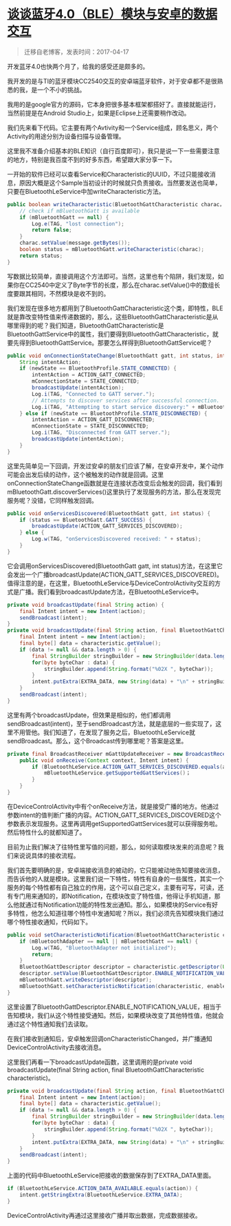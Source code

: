 # [谈谈蓝牙4.0（BLE）模块与安卓的数据交互](https://github.com/zzy131250/gitblog/issues/2)

> 迁移自老博客，发表时间：2017-04-17

开发蓝牙4.0也快两个月了，给我的感受还是颇多的。

我开发的是与TI的蓝牙模块CC2540交互的安卓端蓝牙软件，对于安卓都不是很熟悉的我，是一个不小的挑战。

我用的是google官方的源码，它本身把很多基本框架都搭好了。直接就能运行，当然前提是在Android Studio上，如果是Eclipse上还需要稍作改动。

我们先来看下代码。它主要有两个Avtivity和一个Service组成，顾名思义，两个Activity的用途分别为设备扫描与设备管理。

这里我不准备介绍基本的BLE知识（自行百度即可），我只是说一下一些需要注意的地方，特别是我百度不到的好多东西，希望跟大家分享一下。

一开始的软件已经可以查看Service和Characteristic的UUID，不过只能接收消息，原因大概是这个Sample当初设计的时候就只负责接收。当然要发送也简单，只要在BluetoothLeService中加writeCharacteristic方法。

```Java
public boolean writeCharacteristic(BluetoothGattCharacteristic charac，String message){
    // check if mBluetoothGatt is available
    if (mBluetoothGatt == null) {
        Log.e(TAG, "lost connection");
        return false;
    }
    charac.setValue(message.getBytes());
    boolean status = mBluetoothGatt.writeCharacteristic(charac);
    return status;
}
```

写数据比较简单，直接调用这个方法即可。当然，这里也有个陷阱，我们发现，如果你在CC2540中定义了Byte字节的长度，那么在charac.setValue()中的数组长度要跟其相同，不然模块是收不到的。

我们发现在很多地方都用到了BluetoothGattCharacteristic这个类，即特性，BLE就是靠改变特性值来传递数据的，那么，这些BluetoothGattCharacteristic是从哪里得到的呢？我们知道，BluetoothGattCharacteristic是BluetoothGattService中的属性，我们要得到BluetoothGattCharacteristic，就要先得到BluetoothGattService。那要怎么样得到BluetoothGattService呢？

```Java
public void onConnectionStateChange(BluetoothGatt gatt, int status, int newState) {
    String intentAction;
    if (newState == BluetoothProfile.STATE_CONNECTED) {
        intentAction = ACTION_GATT_CONNECTED;
        mConnectionState = STATE_CONNECTED;
        broadcastUpdate(intentAction);
        Log.i(TAG, "Connected to GATT server.");
        // Attempts to discover services after successful connection.
        Log.i(TAG, "Attempting to start service discovery:" + mBluetoothGatt.discoverServices());
    } else if (newState == BluetoothProfile.STATE_DISCONNECTED) {
        intentAction = ACTION_GATT_DISCONNECTED;
        mConnectionState = STATE_DISCONNECTED;
        Log.i(TAG, "Disconnected from GATT server.");
        broadcastUpdate(intentAction);
    }
}
```

这里先简单见一下回调，开发过安卓的朋友们应该了解，在安卓开发中，某个动作可能会出发后续的动作，这个被触发的动作就是回调。这里onConnectionStateChange函数就是在连接状态改变后会触发的回调，我们看到mBluetoothGatt.discoverServices()这里执行了发现服务的方法，那么在发现完服务呢？没错，它同样触发回调。

```Java
public void onServicesDiscovered(BluetoothGatt gatt, int status) {
    if (status == BluetoothGatt.GATT_SUCCESS) {
        broadcastUpdate(ACTION_GATT_SERVICES_DISCOVERED);
    } else { 
        Log.w(TAG, "onServicesDiscovered received: " + status);
    }
}
```

它会调用onServicesDiscovered(BluetoothGatt gatt, int status)方法，在这里它会发出一个广播broadcastUpdate(ACTION_GATT_SERVICES_DISCOVERED)。值得注意的是，在这里，BluetoothLeService与DeviceControlActivity交互的方式是广播。我们看到broadcastUpdate方法，在BluetoothLeService中。

```Java
private void broadcastUpdate(final String action) {
    final Intent intent = new Intent(action);
    sendBroadcast(intent);
}
private void broadcastUpdate(final String action, final BluetoothGattCharacteristic characteristic) {
    final Intent intent = new Intent(action);
    final byte[] data = characteristic.getValue();
    if (data != null && data.length > 0) {
        final StringBuilder stringBuilder = new StringBuilder(data.length);
        for(byte byteChar : data) {
            stringBuilder.append(String.format("%02X ", byteChar));
        }
        intent.putExtra(EXTRA_DATA, new String(data) + "\n" + stringBuilder.toString());
    }
    sendBroadcast(intent);
}
```

这里有两个broadcastUpdate，但效果是相似的，他们都调用sendBroadcast(intent)，至于sendBroadcast方法，就是底层的一些实现了，这里不用管他。我们知道了，在发现了服务之后，BluetoothLeService就sendBroadcast。那么，这个Broadcast传到哪里呢？答案是这里。

```Java
private final BroadcastReceiver mGattUpdateReceiver = new BroadcastReceiver() {
    public void onReceive(Context context, Intent intent) {
        if (BluetoothLeService.ACTION_GATT_SERVICES_DISCOVERED.equals(action)) {
            mBluetoothLeService.getSupportedGattServices()；
        }
    }
}
```

在DeviceControlActivity中有个onReceive方法，就是接受广播的地方。他通过参数intent的值判断广播的内容。ACTION_GATT_SERVICES_DISCOVERED这个参数表示发现服务。这里再调用getSupportedGattServices就可以获得服务啦。然后特性什么的就都知道了。

目前为止我们解决了往特性里写值的问题，那么，如何读取模块发来的消息呢？我们来说说具体的接收流程。

我们首先要明确的是，安卓端接收消息的被动的，它只能被动地告知要接收消息，而告诉他的人就是模块。这里我们说一下特性，特性有自身的一些属性，其实一个服务的每个特性都有自己独立的作用，这个可以自己定义，主要有可写，可读，还有专门用来通知的，即Notification，在模块改变了特性值，他得让手机知道，那么他就通过有Notification功能的特性发出通知。那么，如果模块的Service有好多特性，他怎么知道往哪个特性中发通知呢？所以，我们必须先告知模块我们通过哪个特性接收通知，代码如下。

```Java
public void setCharacteristicNotification(BluetoothGattCharacteristic characteristic, boolean enabled) {
    if (mBluetoothAdapter == null || mBluetoothGatt == null) {
        Log.w(TAG, "BluetoothAdapter not initialized");
        return;
    }
    BluetoothGattDescriptor descriptor = characteristic.getDescriptor(UUID.fromString(DeviceControlActivity.NotificationCharacDescripter));
    descriptor.setValue(BluetoothGattDescriptor.ENABLE_NOTIFICATION_VALUE);
    mBluetoothGatt.writeDescriptor(descriptor);  
    mBluetoothGatt.setCharacteristicNotification(characteristic, enabled);
}
```

这里设置了BluetoothGattDescriptor.ENABLE_NOTIFICATION_VALUE，相当于告知模块，我们从这个特性接受通知。然后，如果模块改变了其他特性值，他就会通过这个特性通知我们去读取。

在我们接收到通知后，安卓触发回调onCharacteristicChanged，并广播通知DeviceControlActivity去接收消息。

这里我们再看一下broadcastUpdate函数，这里调用的是private void broadcastUpdate(final String action, final BluetoothGattCharacteristic characteristic)。

```Java
private void broadcastUpdate(final String action, final BluetoothGattCharacteristic characteristic) {
    final Intent intent = new Intent(action);
    final byte[] data = characteristic.getValue();
    if (data != null && data.length > 0) {
        final StringBuilder stringBuilder = new StringBuilder(data.length);
        for(byte byteChar : data) {
            stringBuilder.append(String.format("%02X ", byteChar));
        }
        intent.putExtra(EXTRA_DATA, new String(data) + "\n" + stringBuilder.toString());
    }
    sendBroadcast(intent);
}
```

上面的代码中BluetoothLeService把接收的数据保存到了EXTRA_DATA里面。

```Java
if (BluetoothLeService.ACTION_DATA_AVAILABLE.equals(action)) {
    intent.getStringExtra(BluetoothLeService.EXTRA_DATA);
}
```

DeviceControlActivity再通过这里接收广播并取出数据，完成数据接收。